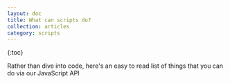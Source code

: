```yaml
---
layout: doc
title: What can scripts do?
collection: articles
category: scripts
---
```


{:toc}

Rather than dive into code, here's an easy to read list of things that you can do via our JavaScript API
